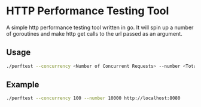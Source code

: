 # HTTP Performance Testing Tool

A simple http performance testing tool written in go. It will spin up a number
of goroutines and make http get calls to the url passed as an argument.

## Usage
```sh
./perftest --concurrency <Number of Concurrent Requests> --number <Total Number of Requests> <url>
```

## Example
```sh
./perftest --concurrency 100 --number 10000 http://localhost:8080
```